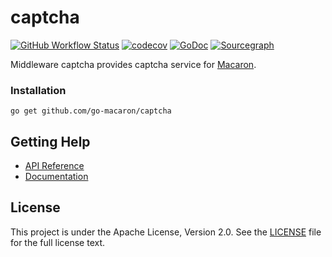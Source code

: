# captcha

[![GitHub Workflow Status](https://img.shields.io/github/workflow/status/go-macaron/captcha/Go?logo=github&style=for-the-badge)](https://github.com/go-macaron/captcha/actions?query=workflow%3AGo)
[![codecov](https://img.shields.io/codecov/c/github/go-macaron/captcha/master?logo=codecov&style=for-the-badge)](https://codecov.io/gh/go-macaron/captcha)
[![GoDoc](https://img.shields.io/badge/GoDoc-Reference-blue?style=for-the-badge&logo=go)](https://pkg.go.dev/github.com/go-macaron/captcha?tab=doc)
[![Sourcegraph](https://img.shields.io/badge/view%20on-Sourcegraph-brightgreen.svg?style=for-the-badge&logo=sourcegraph)](https://sourcegraph.com/github.com/go-macaron/captcha)

Middleware captcha provides captcha service for [Macaron](https://github.com/go-macaron/macaron).

### Installation

	go get github.com/go-macaron/captcha

## Getting Help

- [API Reference](https://gowalker.org/github.com/go-macaron/captcha)
- [Documentation](https://go-macaron.com/middlewares/captcha)

## License

This project is under the Apache License, Version 2.0. See the [LICENSE](LICENSE) file for the full license text.
